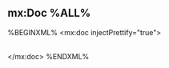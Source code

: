 ## mx:Doc %ALL%

%BEGINXML%
<mx:doc injectPrettify="true">
	<structure>
		<page name="overview" src="index.mkd" />
		<menu name="tasks">
			<page name="mx:Init" src="mxinit.mkd" />
			<page name="mx:Extract" src="mxextract.mkd" />
			<page name="mx:GitId" src="mxgitid.mkd" />
			<page name="mx:GhPages" src="mxghpages.mkd" />
			<divider />
			<page name="mx:Jar" src="mxjar.mkd" />
			<page name="mx:Doc" src="mxdoc.mkd" />
		</menu>
		<page name="design" src="design.mkd" />
		<page name="maxml" src="maxml.mkd" />
		<page name="releases" src="releases.mkd" />
		<menu name="download">
			<link name="moxie-core" src="moxie-core.jar" />
			<link name="moxie-all" src="moxie-all.jar" />
		</menu>
		<report name="reports" />
		<link name="GitHub" src="http://github.com/gitblit/moxie" />
		<divider />
	</structure>
	<substitute token="%VERSION%" value="${max-version}" />
	<nomarkdown startToken="%BEGINJSON%" endToken="%ENDJSON%" prettify="true" lang="lang-json" />
	<nomarkdown startToken="%BEGINXML%" endToken="%ENDXML%" prettify="true" lang="lang-xml" />			
	<regex searchPattern="\b(issue)(\s*[#]?|-){0,1}(\d+)\b" 
		replacePattern="&lt;a href='http://code.google.com/p/gitblit/issues/detail?id=$3'&gt;issue $3&lt;/a&gt;" />
	<resource>
		<fileset dir="${basedir}" includes="*.jar" />
	</resource>	
</mx:doc>
%ENDXML%